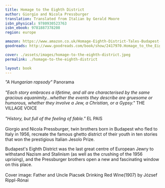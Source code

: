```yaml
---
title: Homage to the Eighth District
author: Giorgio and Nicola Pressburger
translation: Translated from Italian by Gerald Moore
isbn_physical: 9780930523763
isbn_ebook: 9781887378208
region: europe

amazon: https://www.amazon.co.uk/Homage-Eighth-District-Tales-Budapest-ebook/dp/B07H2MMTK2/
goodreads: http://www.goodreads.com/book/show/2417970.Homage_to_the_Eighth_District

cover: ./assets/images/homage-to-the-eighth-district.jpeg
permalink: ./homage-to-the-eighth-district

layout: book
---
```

*"A Hungarian rapsody"* Panorama
<br><br>
*"Each story embraces a lifetime, and all are characterised by the same gracious equanimity…whether the events they describe are gruesome or humorous, whether they involve a Jew, a Christian, or a Gypsy."* THE VILLAGE VOICE
<br><br>
*"History, but full of the feeling of fable."* EL PAIS
<br><br>
Giorgio and Nicola Pressburger, twin brothers born in Budapest who fled to Italy in 1956, recreate the famous ghetto district of their youth in ten stories that won the prestigious Italian Jesolo Prize.

Budapest's Eighth District was the last great centre of European Jewry to withstand Nazism and Stalinism (as well as the crushing of the 1956 uprising), and the Pressburger brothers open a new and fascinating window on this place.
<br><br>
Cover image: Father and Uncle Piacsek Drinking Red Wine(1907) by József Rippl-Rónai
